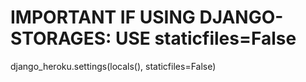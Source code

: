 
# IMPORTANT IF USING DJANGO-STORAGES: USE staticfiles=False #
django_heroku.settings(locals(), staticfiles=False)
